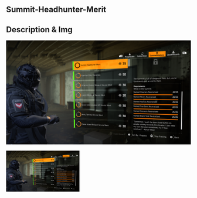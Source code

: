 ## Summit-Headhunter-Merit

## Description & Img
![Summit Headhunter Merit Commendation](Media/Summit-Headhunter-Merit-Commendation.png)

<img src="Media/Summit-Headhunter-Merit-Commendation.png" width="200">
